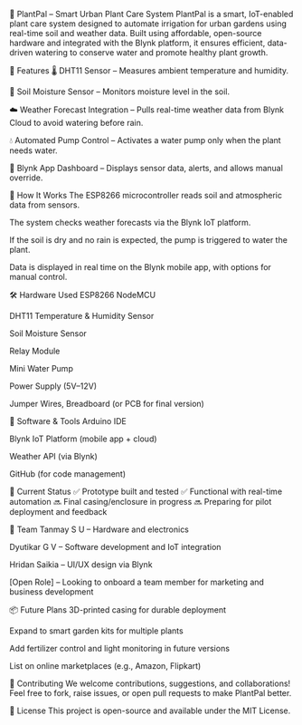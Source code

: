 🌱 PlantPal – Smart Urban Plant Care System
PlantPal is a smart, IoT-enabled plant care system designed to automate irrigation for urban gardens using real-time soil and weather data. Built using affordable, open-source hardware and integrated with the Blynk platform, it ensures efficient, data-driven watering to conserve water and promote healthy plant growth.

🔧 Features
🌡 DHT11 Sensor – Measures ambient temperature and humidity.

🌱 Soil Moisture Sensor – Monitors moisture level in the soil.

☁️ Weather Forecast Integration – Pulls real-time weather data from Blynk Cloud to avoid watering before rain.

💧 Automated Pump Control – Activates a water pump only when the plant needs water.

📱 Blynk App Dashboard – Displays sensor data, alerts, and allows manual override.

🧠 How It Works
The ESP8266 microcontroller reads soil and atmospheric data from sensors.

The system checks weather forecasts via the Blynk IoT platform.

If the soil is dry and no rain is expected, the pump is triggered to water the plant.

Data is displayed in real time on the Blynk mobile app, with options for manual control.

🛠 Hardware Used
ESP8266 NodeMCU

DHT11 Temperature & Humidity Sensor

Soil Moisture Sensor

Relay Module

Mini Water Pump

Power Supply (5V–12V)

Jumper Wires, Breadboard (or PCB for final version)

📲 Software & Tools
Arduino IDE

Blynk IoT Platform (mobile app + cloud)

Weather API (via Blynk)

GitHub (for code management)

🚀 Current Status
✅ Prototype built and tested
✅ Functional with real-time automation
🔜 Final casing/enclosure in progress
🔜 Preparing for pilot deployment and feedback

👥 Team
Tanmay S U – Hardware and electronics

Dyutikar G V – Software development and IoT integration

Hridan Saikia – UI/UX design via Blynk

[Open Role] – Looking to onboard a team member for marketing and business development

📦 Future Plans
3D-printed casing for durable deployment

Expand to smart garden kits for multiple plants

Add fertilizer control and light monitoring in future versions

List on online marketplaces (e.g., Amazon, Flipkart)

🤝 Contributing
We welcome contributions, suggestions, and collaborations! Feel free to fork, raise issues, or open pull requests to make PlantPal better.

📜 License
This project is open-source and available under the MIT License.
